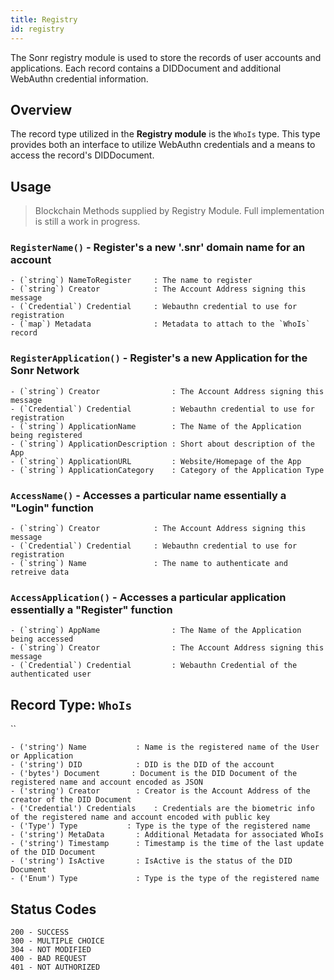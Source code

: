 ```yaml
---
title: Registry
id: registry
---
```


The Sonr registry module is used to store the records of user accounts and applications. Each record contains a DIDDocument and additional WebAuthn credential information.

## Overview

The record type utilized in the **Registry module** is the `WhoIs` type. This type provides both an interface to utilize WebAuthn credentials and a means to access the record's DIDDocument.

## Usage

> Blockchain Methods supplied by Registry Module. Full implementation is still a work in progress.

### `RegisterName()` - Register's a new '.snr' domain name for an account

```Text
- (`string`) NameToRegister     : The name to register
- (`string`) Creator            : The Account Address signing this message
- (`Credential`) Credential     : Webauthn credential to use for registration
- (`map`) Metadata              : Metadata to attach to the `WhoIs` record
```

### `RegisterApplication()` - Register's a new Application for the Sonr Network

```Text
- (`string`) Creator                : The Account Address signing this message
- (`Credential`) Credential         : Webauthn credential to use for registration
- (`string`) ApplicationName        : The Name of the Application being registered
- (`string`) ApplicationDescription : Short about description of the App
- (`string`) ApplicationURL         : Website/Homepage of the App
- (`string`) ApplicationCategory    : Category of the Application Type
```

### `AccessName()` - Accesses a particular name essentially a "Login" function

```Text
- (`string`) Creator            : The Account Address signing this message
- (`Credential`) Credential     : Webauthn credential to use for registration
- (`string`) Name               : The name to authenticate and retreive data
```

### `AccessApplication()` - Accesses a particular application essentially a "Register" function

```Text
- (`string`) AppName                : The Name of the Application being accessed
- (`string`) Creator                : The Account Address signing this message
- (`Credential`) Credential         : Webauthn Credential of the authenticated user
```

## Record Type: `WhoIs`

``

```none
- ('string') Name           : Name is the registered name of the User or Application
- ('string') DID            : DID is the DID of the account
- ('bytes') Document       : Document is the DID Document of the registered name and account encoded as JSON
- ('string') Creator        : Creator is the Account Address of the creator of the DID Document
- ('Credential') Credentials    : Credentials are the biometric info of the registered name and account encoded with public key
- ('Type') Type           : Type is the type of the registered name
- ('string') MetaData       : Additional Metadata for associated WhoIs
- ('string') Timestamp      : Timestamp is the time of the last update of the DID Document
- ('string') IsActive       : IsActive is the status of the DID Document
- ('Enum') Type             : Type is the type of the registered name

```



## Status Codes



```azcli
200 - SUCCESS
300 - MULTIPLE CHOICE
304 - NOT MODIFIED
400 - BAD REQUEST
401 - NOT AUTHORIZED
```


